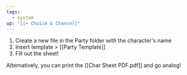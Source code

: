 ```yaml
---
tags:
  - system
up: "[[+ Choice & Chance]]"
---
```

1. Create a new file in the Party folder with the character's name
2. Insert template > [[Party Template]] 
3. Fill out the sheet!

Alternatively, you can print the [[Char Sheet PDF.pdf]] and go analog! 